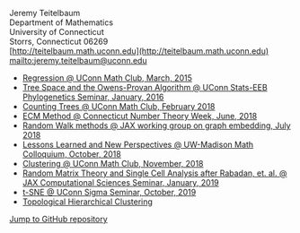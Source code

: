 Jeremy Teitelbaum   
Department of Mathematics   
University of Connecticut   
Storrs, Connecticut 06269   
[http://teitelbaum.math.uconn.edu](http://teitelbaum.math.uconn.edu)  
[mailto:jeremy.teitelbaum@uconn.edu](mailto:jeremy.teitelbaum@uconn.edu)  

- [Regression @ UConn Math Club, March, 2015](./MathTalk.slides.html)
- [Tree Space and the Owens-Provan Algorithm @ UConn Stats-EEB Phylogenetics Seminar, January, 2016](./tree_space_talk.pdf)
- [Counting Trees @ UConn Math Club, February 2018](./talk.pdf)
- [ECM Method @ Connecticut Number Theory Week, June, 2018](./ctnt2018.pdf) 
- [Random Walk methods @ JAX working group on graph embedding, July 2018](./graphE.pdf)
- [Lessons Learned and New Perspectives @ UW-Madison Math Colloquium, October, 2018](./wisconsin.pdf)
- [Clustering @ UConn Math Club, November, 2018](./clustering.pdf)
- [Random Matrix Theory and Single Cell Analysis after Rabadan, et. al. @ JAX Computational Sciences Seminar, January, 2019](./jax_random_matrices.pdf)
- [t-SNE @ UConn Sigma Seminar, October, 2019](./sigma.pdf)
- [Topological Hierarchical Clustering](./20190924.pdf) 

[Jump to GitHub repository](http://github.uconn.edu/jet08013/Talks.git)
